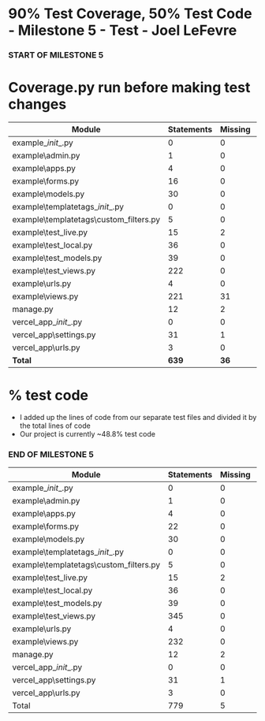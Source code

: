 # 90% Test Coverage, 50% Test Code - Milestone 5 - Test - Joel LeFevre

### START OF MILESTONE 5 ###

# Coverage.py run before making test changes

| Module                                   | Statements | Missing | Excluded | Coverage |
| ---------------------------------------- | ---------- | ------- | -------- | -------- |
| example\__init__.py                      | 0          | 0       | 0        | 100%     |
| example\admin.py                         | 1          | 0       | 0        | 100%     |
| example\apps.py                          | 4          | 0       | 0        | 100%     |
| example\forms.py                         | 16         | 0       | 0        | 100%     |
| example\models.py                        | 30         | 0       | 0        | 100%     |
| example\templatetags\__init__.py         | 0          | 0       | 0        | 100%     |
| example\templatetags\custom_filters.py   | 5          | 0       | 0        | 100%     |
| example\test_live.py                     | 15         | 2       | 0        | 87%      |
| example\test_local.py                    | 36         | 0       | 0        | 100%     |
| example\test_models.py                   | 39         | 0       | 0        | 100%     |
| example\test_views.py                    | 222        | 0       | 0        | 100%     |
| example\urls.py                          | 4          | 0       | 0        | 100%     |
| example\views.py                         | 221        | 31      | 0        | 86%      |
| manage.py                                | 12         | 2       | 0        | 83%      |
| vercel_app\__init__.py                   | 0          | 0       | 0        | 100%     |
| vercel_app\settings.py                   | 31         | 1       | 0        | 97%      |
| vercel_app\urls.py                       | 3          | 0       | 0        | 100%     |
| **Total**                                | **639**    | **36**  | **0**    | **94%**  |

# % test code

* I added up the lines of code from our separate test files and divided it by the total lines of code
* Our project is currently ~48.8% test code

### END OF MILESTONE 5

| Module                                   | Statements | Missing | Excluded | Coverage |
|------------------------------------------|------------|---------|----------|----------|
| example\__init__.py                      | 0          | 0       | 0        | 100%     |
| example\admin.py                         | 1          | 0       | 0        | 100%     |
| example\apps.py                          | 4          | 0       | 0        | 100%     |
| example\forms.py                         | 22         | 0       | 0        | 100%     |
| example\models.py                        | 30         | 0       | 0        | 100%     |
| example\templatetags\__init__.py         | 0          | 0       | 0        | 100%     |
| example\templatetags\custom_filters.py   | 5          | 0       | 0        | 100%     |
| example\test_live.py                     | 15         | 2       | 0        | 87%      |
| example\test_local.py                    | 36         | 0       | 0        | 100%     |
| example\test_models.py                   | 39         | 0       | 0        | 100%     |
| example\test_views.py                    | 345        | 0       | 0        | 100%     |
| example\urls.py                          | 4          | 0       | 0        | 100%     |
| example\views.py                         | 232        | 0       | 0        | 100%     |
| manage.py                                | 12         | 2       | 0        | 83%      |
| vercel_app\__init__.py                   | 0          | 0       | 0        | 100%     |
| vercel_app\settings.py                   | 31         | 1       | 0        | 97%      |
| vercel_app\urls.py                       | 3          | 0       | 0        | 100%     |
| Total                                    | 779        | 5       | 0        | 99%      |
